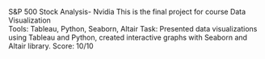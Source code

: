 S&P 500 Stock Analysis- Nvidia
This is the final project for course Data Visualization                
Tools: Tableau, Python, Seaborn, Altair
Task: Presented data visualizations using Tableau and Python, created interactive graphs with Seaborn and Altair library.
Score: 10/10
